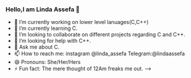 ### Hello,I am Linda Assefa 👋



- 🔭 I’m currently working on lower level lanuages(C,C++)
- 🌱 I’m currently learning C.
- 👯 I’m looking to collaborate on different projects regarding C and C++.
- 🤔 I’m looking for help with C++.
- 💬 Ask me about C.
- 📫 How to reach me: instagram @linda_assefa Telegram:@lindaassefa
- 😄 Pronouns: She/Her/Hers
- ⚡ Fun fact: The mere thought of 12Am freaks me out.
-->
